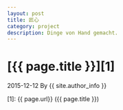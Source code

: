```yaml
---
layout: post
title: 匠心
category: project
description: Dinge von Hand gemacht.
---
```

# [{{ page.title }}][1]
2015-12-12 By {{ site.author_info }}


[yyysjz1997]:    http://yyysjz1997.github.io  "yyysjz1997"
[1]:    {{ page.url}}  ({{ page.title }})
